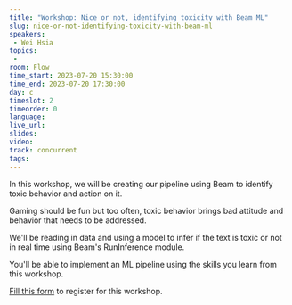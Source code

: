 ```yaml
---
title: "Workshop: Nice or not, identifying toxicity with Beam ML"
slug: nice-or-not-identifying-toxicity-with-beam-ml
speakers:
 - Wei Hsia
topics:
 - 
room: Flow
time_start: 2023-07-20 15:30:00
time_end: 2023-07-20 17:30:00
day: c
timeslot: 2
timeorder: 0
language: 
live_url: 
slides: 
video: 
track: concurrent
tags:
---
```


In this workshop, we will be creating our pipeline using Beam to identify toxic behavior and action on it.

Gaming should be fun but too often, toxic behavior brings bad attitude and behavior that needs to be addressed.

We'll be reading in data and using a model to infer if the text is toxic or not in real time using Beam's RunInference module.

You'll be able to implement an ML pipeline using the skills you learn from this workshop.

[Fill this form](https://forms.gle/ow4MFhgrnDnff9JJ9) to register for this workshop.